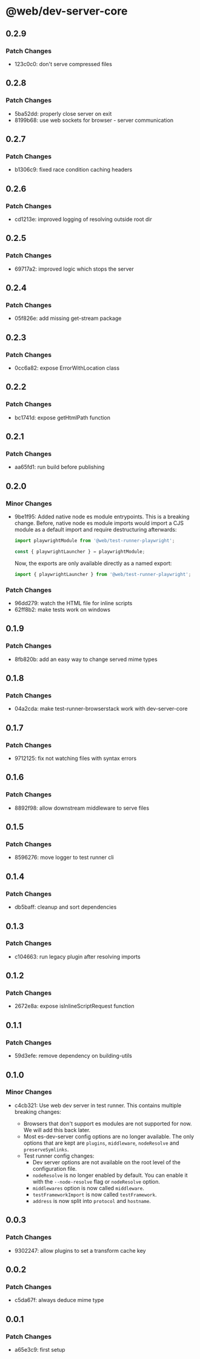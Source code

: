 # @web/dev-server-core

## 0.2.9

### Patch Changes

- 123c0c0: don't serve compressed files

## 0.2.8

### Patch Changes

- 5ba52dd: properly close server on exit
- 8199b68: use web sockets for browser - server communication

## 0.2.7

### Patch Changes

- b1306c9: fixed race condition caching headers

## 0.2.6

### Patch Changes

- cd1213e: improved logging of resolving outside root dir

## 0.2.5

### Patch Changes

- 69717a2: improved logic which stops the server

## 0.2.4

### Patch Changes

- 05f826e: add missing get-stream package

## 0.2.3

### Patch Changes

- 0cc6a82: expose ErrorWithLocation class

## 0.2.2

### Patch Changes

- bc1741d: expose getHtmlPath function

## 0.2.1

### Patch Changes

- aa65fd1: run build before publishing

## 0.2.0

### Minor Changes

- 9be1f95: Added native node es module entrypoints. This is a breaking change. Before, native node es module imports would import a CJS module as a default import and require destructuring afterwards:

  ```js
  import playwrightModule from '@web/test-runner-playwright';

  const { playwrightLauncher } = playwrightModule;
  ```

  Now, the exports are only available directly as a named export:

  ```js
  import { playwrightLauncher } from '@web/test-runner-playwright';
  ```

### Patch Changes

- 96dd279: watch the HTML file for inline scripts
- 62ff8b2: make tests work on windows

## 0.1.9

### Patch Changes

- 8fb820b: add an easy way to change served mime types

## 0.1.8

### Patch Changes

- 04a2cda: make test-runner-browserstack work with dev-server-core

## 0.1.7

### Patch Changes

- 9712125: fix not watching files with syntax errors

## 0.1.6

### Patch Changes

- 8892f98: allow downstream middleware to serve files

## 0.1.5

### Patch Changes

- 8596276: move logger to test runner cli

## 0.1.4

### Patch Changes

- db5baff: cleanup and sort dependencies

## 0.1.3

### Patch Changes

- c104663: run legacy plugin after resolving imports

## 0.1.2

### Patch Changes

- 2672e8a: expose isInlineScriptRequest function

## 0.1.1

### Patch Changes

- 59d3efe: remove dependency on building-utils

## 0.1.0

### Minor Changes

- c4cb321: Use web dev server in test runner. This contains multiple breaking changes:

  - Browsers that don't support es modules are not supported for now. We will add this back later.
  - Most es-dev-server config options are no longer available. The only options that are kept are `plugins`, `middleware`, `nodeResolve` and `preserveSymlinks`.
  - Test runner config changes:
    - Dev server options are not available on the root level of the configuration file.
    - `nodeResolve` is no longer enabled by default. You can enable it with the `--node-resolve` flag or `nodeResolve` option.
    - `middlewares` option is now called `middleware`.
    - `testFrameworkImport` is now called `testFramework`.
    - `address` is now split into `protocol` and `hostname`.

## 0.0.3

### Patch Changes

- 9302247: allow plugins to set a transform cache key

## 0.0.2

### Patch Changes

- c5da67f: always deduce mime type

## 0.0.1

### Patch Changes

- a65e3c9: first setup
